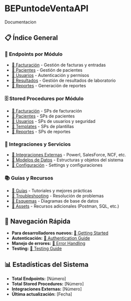 # BEPuntodeVentaAPI
Documentacion

## 📋 Índice General

### 🔌 Endpoints por Módulo
- [📁 Facturación](./endpoints/facturacion/) - Gestión de facturas y entradas
- [📁 Pacientes](./endpoints/pacientes/) - Gestión de pacientes
- [📁 Usuarios](./endpoints/usuarios/) - Autenticación y permisos
- [📁 Resultados](./endpoints/resultados/) - Gestión de resultados de laboratorio
- [📁 Reportes](./endpoints/reportes/) - Generación de reportes

### 🗄️ Stored Procedures por Módulo  
- [📁 Facturación](./stored-procedures/facturacion/) - SPs de facturación
- [📁 Pacientes](./stored-procedures/pacientes/) - SPs de pacientes
- [📁 Usuarios](./stored-procedures/usuarios/) - SPs de usuarios y seguridad
- [📁 Templates](./stored-procedures/templates/) - SPs de plantillas
- [📁 Reportes](./stored-procedures/reportes/) - SPs de reportes

### 🔗 Integraciones y Servicios
- [📁 Integraciones Externas](./integrations/) - PowerI, SalesForce, NCF, etc.
- [📁 Modelos de Datos](./models/) - Estructuras y objetos del sistema
- [📁 Configuración](./config/) - Settings y configuraciones

### 📚 Guías y Recursos
- [📁 Guías](./guides/) - Tutoriales y mejores prácticas
- [📁 Troubleshooting](./troubleshooting/) - Resolución de problemas
- [📁 Esquemas](./schemas/) - Diagramas de base de datos
- [📁 Assets](./assets/) - Recursos adicionales (Postman, SQL, etc.)

## 🎯 Navegación Rápida
- **Para desarrolladores nuevos:** [📄 Getting Started](./GETTING_STARTED.md)
- **Autenticación:** [📄 Authentication Guide](./guides/Authentication-Guide.md)
- **Manejo de errores:** [📄 Error Handling](./guides/Error-Handling-Guide.md)
- **Testing:** [📄 Testing Guide](./guides/Testing-Guide.md)

## 📊 Estadísticas del Sistema
- **Total Endpoints:** [Número]
- **Total Stored Procedures:** [Número]
- **Integraciones Externas:** [Número]
- **Última actualización:** [Fecha]
